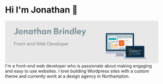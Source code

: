 ### <h1>Hi I'm Jonathan 👋</h1>

  <p>
  <img align="right" src="https://github.com/jonnybrin/Jonnybrin/blob/master/Github_bio_banner.jpg?raw=true">
  </p>

<p style="padding-top:20px;">I'm a front-end web developer who is passionate about making engaging and easy to use websites. I love building Wordpress sites with a custom theme and currently work at a design agency in Northampton.</p>
<!--
**jonnybrin/Jonnybrin** is a ✨ _special_ ✨ repository because its `README.md` (this file) appears on your GitHub profile.

Here are some ideas to get you started:

- 🔭 I’m currently working on ...
- 🌱 I’m currently learning ...
- 👯 I’m looking to collaborate on ...
- 🤔 I’m looking for help with ...
- 💬 Ask me about ...
- 📫 How to reach me: ...
- 😄 Pronouns: ...
- ⚡ Fun fact: ...
-->
